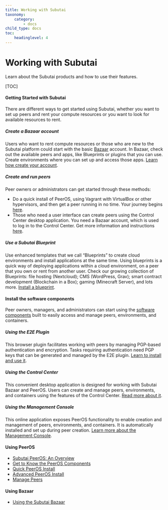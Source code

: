 ```yaml
---
title: Working with Subutai
taxonomy:
    category:
        - docs
child_type: docs
toc:
	headinglevel: 4
---
```


# Working with Subutai

Learn about the Subutai products and how to use their features.

[TOC]

#### <a name="getting-started"></a>Getting Started with Subutai

There are different ways to get started using Subutai, whether you want to set up peers and rent your compute resources or you want to look for available resources to rent.

##### Create a Bazaar account

Users who want to rent compute resources or those who are new to the Subutai platform could start with the basic [Bazaar](https://bazaar.subutai.io) account. In Bazaar, check out the available peers and apps, like Blueprints or plugins that you can use. Create environments where you can set up and access those apps. [Learn how create your account](using-bazaar#Sign-up).

##### Create and run peers

Peer owners or administrators can get started through these methods:

- Do a quick install of PeerOS, using Vagrant with VirtualBox or other hypervisors, and then get a peer running in no time. Your journey begins [here](using-peeros).
- Those who need a user interface can create peers using the Control Center desktop application. You need a Bazaar account, which is used to log in to the Control Center. Get more information and instructions [here](using-bazaar#Sign-up).

##### Use a Subutai Blueprint

Use enhanced templates that we call “Blueprints” to create cloud environments and install applications at the same time. Using blueprints is a quick way of deploying applications within a cloud environment, on a peer that you own or rent from another user. Check our growing collection of Blueprints: file hosting (Nextcloud); CMS (WordPress, Grav); smart contract development (Blockchain in a Box); gaming (Minecraft Server), and lots more. [Install a blueprint](blueprints/using-blueprints).

#### Install the software components

Peer owners, managers, and administrators can start using the [software components](../software-components) built to easily access and manage peers, environments, and containers.

##### Using the E2E Plugin

This browser plugin facilitates working with peers by managing PGP-based authentication and encryption. Tasks requiring authentication need PGP keys that can be generated and managed by the E2E plugin. [Learn to install and use it](../software-components/e2e-plugin).

##### Using the Control Center
This convenient desktop application is designed for working with Subutai Bazaar and PeerOS. Users can create and manage peers, environments, and containers using the features of the Control Center. [Read more about it](../software-components/control-center).

##### Using the Management Console
This online application exposes PeerOS functionality to enable creation and management of peers, environments, and containers. It is automatically installed and set up during peer creation. [Learn more about the Management Console](software-components/management-console).

#### Using PeerOS

- [Subutai PeerOS: An Overview](using-peeros#overview)    
- [Get to Know the PeerOS Components](using-peeros/peeros-components)    
- [Quick PeerOS Install](using-peeros/peeros-quick-install)
- [Advanced PeerOS Install](using-peeros/peeros-advanced-install)
- [Manage Peers](using-peeros/manage-peers)

#### Using Bazaar

- [Using the Subutai Bazaar](using-bazaar)
